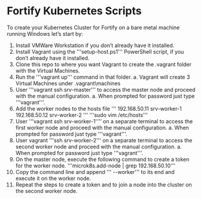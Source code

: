 # Fortify Kubernetes Scripts

To create your Kubernetes Cluster for Fortify on a bare metal machine running Windows let’s start by:
1)	Install VMWare Workstation if you don’t already have it installed.
2)	Install Vagrant using the '''setup-host.ps1''' PowerShell script, if you don’t already have it installed.  
3)	Clone this repo to where you want Vagrant to create the .vagrant folder with the Virtual Machines.
4)	Run the '''vagrant up''' command in that folder.
    a.	Vagrant will create 3 Virtual Machines under .vagrant\machines
5)	User '''vagrant ssh srv-master''' to access the master node and proceed with the manual configuration.
    a.	When prompted for password just type '''vagrant'''.
6)	Add the worker nodes to the hosts file
'''
192.168.50.11   srv-worker-1
192.168.50.12   srv-worker-2
'''
'''sudo vim /etc/hosts'''
7)	User '''vagrant ssh srv-worker-1'''’ on a separate terminal to access the first worker node and proceed with the manual configuration.
    a.	When prompted for password just type '''vagrant'''.
8)	User vagrant '''ssh srv-worker-2''' on a separate terminal to access the second worker node and proceed with the manual configuration.
    a.	When prompted for password just type '''vagrant'''.
9)	On the master node, execute the following command to create a token for the worker node.
'''microk8s.add-node | grep 192.168.50.10'''
10)	Copy the command line and append ''' --worker''' to its end and execute it on the worker node.
11)	Repeat the steps to create a token and to join a node into the cluster on the second worker node.
